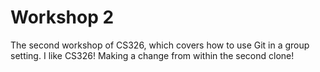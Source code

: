 # Workshop 2

The second workshop of CS326, which covers how to use Git in a group setting.
I like CS326!
Making a change from within the second clone!
